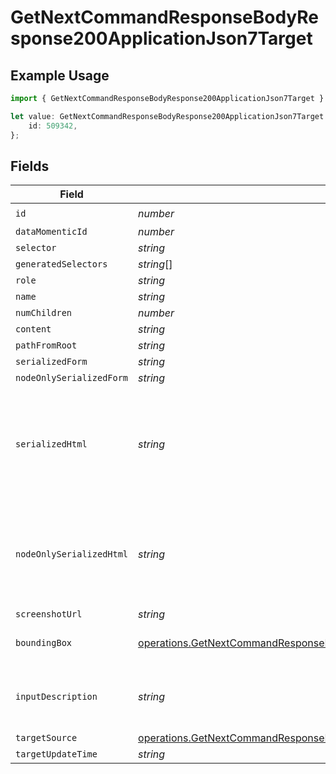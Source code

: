 # GetNextCommandResponseBodyResponse200ApplicationJson7Target

## Example Usage

```typescript
import { GetNextCommandResponseBodyResponse200ApplicationJson7Target } from "momentic/models/operations";

let value: GetNextCommandResponseBodyResponse200ApplicationJson7Target = {
    id: 509342,
};
```

## Fields

| Field                                                                                                                                                                      | Type                                                                                                                                                                       | Required                                                                                                                                                                   | Description                                                                                                                                                                |
| -------------------------------------------------------------------------------------------------------------------------------------------------------------------------- | -------------------------------------------------------------------------------------------------------------------------------------------------------------------------- | -------------------------------------------------------------------------------------------------------------------------------------------------------------------------- | -------------------------------------------------------------------------------------------------------------------------------------------------------------------------- |
| `id`                                                                                                                                                                       | *number*                                                                                                                                                                   | :heavy_check_mark:                                                                                                                                                         | N/A                                                                                                                                                                        |
| `dataMomenticId`                                                                                                                                                           | *number*                                                                                                                                                                   | :heavy_minus_sign:                                                                                                                                                         | N/A                                                                                                                                                                        |
| `selector`                                                                                                                                                                 | *string*                                                                                                                                                                   | :heavy_minus_sign:                                                                                                                                                         | N/A                                                                                                                                                                        |
| `generatedSelectors`                                                                                                                                                       | *string*[]                                                                                                                                                                 | :heavy_minus_sign:                                                                                                                                                         | N/A                                                                                                                                                                        |
| `role`                                                                                                                                                                     | *string*                                                                                                                                                                   | :heavy_minus_sign:                                                                                                                                                         | N/A                                                                                                                                                                        |
| `name`                                                                                                                                                                     | *string*                                                                                                                                                                   | :heavy_minus_sign:                                                                                                                                                         | N/A                                                                                                                                                                        |
| `numChildren`                                                                                                                                                              | *number*                                                                                                                                                                   | :heavy_minus_sign:                                                                                                                                                         | N/A                                                                                                                                                                        |
| `content`                                                                                                                                                                  | *string*                                                                                                                                                                   | :heavy_minus_sign:                                                                                                                                                         | N/A                                                                                                                                                                        |
| `pathFromRoot`                                                                                                                                                             | *string*                                                                                                                                                                   | :heavy_minus_sign:                                                                                                                                                         | N/A                                                                                                                                                                        |
| `serializedForm`                                                                                                                                                           | *string*                                                                                                                                                                   | :heavy_minus_sign:                                                                                                                                                         | N/A                                                                                                                                                                        |
| `nodeOnlySerializedForm`                                                                                                                                                   | *string*                                                                                                                                                                   | :heavy_minus_sign:                                                                                                                                                         | N/A                                                                                                                                                                        |
| `serializedHtml`                                                                                                                                                           | *string*                                                                                                                                                                   | :heavy_minus_sign:                                                                                                                                                         | pruned html including 1 neighbor and 1 layer of children. value for text inputs pruned.                                                                                    |
| `nodeOnlySerializedHtml`                                                                                                                                                   | *string*                                                                                                                                                                   | :heavy_minus_sign:                                                                                                                                                         | outerHtml of the element without any children. value for text inputs pruned.                                                                                               |
| `screenshotUrl`                                                                                                                                                            | *string*                                                                                                                                                                   | :heavy_minus_sign:                                                                                                                                                         | N/A                                                                                                                                                                        |
| `boundingBox`                                                                                                                                                              | [operations.GetNextCommandResponseBodyResponse200ApplicationJSONBoundingBox](../../models/operations/getnextcommandresponsebodyresponse200applicationjsonboundingbox.md)   | :heavy_minus_sign:                                                                                                                                                         | css pixel bounding box                                                                                                                                                     |
| `inputDescription`                                                                                                                                                         | *string*                                                                                                                                                                   | :heavy_minus_sign:                                                                                                                                                         | the description that generated this cache                                                                                                                                  |
| `targetSource`                                                                                                                                                             | [operations.GetNextCommandResponseBodyResponse200ApplicationJSONTargetSource](../../models/operations/getnextcommandresponsebodyresponse200applicationjsontargetsource.md) | :heavy_minus_sign:                                                                                                                                                         | N/A                                                                                                                                                                        |
| `targetUpdateTime`                                                                                                                                                         | *string*                                                                                                                                                                   | :heavy_minus_sign:                                                                                                                                                         | N/A                                                                                                                                                                        |